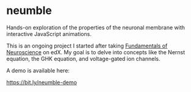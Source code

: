 # neumble

Hands-on exploration of the properties of the neuronal membrane with interactive JavaScript animations.

This is an ongoing project I started after taking [Fundamentals of Neuroscience](https://www.edx.org/course/fundamentals-of-neuroscience-part-1-the-electrical) on edX. My goal is to delve into concepts like the Nernst equation, the GHK equation, and voltage-gated ion channels.

A demo is available here:

https://bit.ly/neumble-demo
